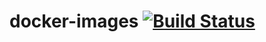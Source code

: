 # docker-images [![Build Status](https://travis-ci.org/zalox/docker-images.svg?branch=master)](https://travis-ci.org/zalox/docker-images)
